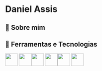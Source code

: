 # Daniel Assis
<!--
**Daniel-Assis03/Daniel-Assis03** is a ✨ _special_ ✨ repository because its `README.md` (this file) appears on your GitHub profile.
<div>
<a href="https://github.com/seu-usuário-aqui">
<img loading="lazy" height="180em" src="https://github-readme-stats.vercel.app/api/top-langs/?username=Daniel-Assis03&layout=compact&langs_count=7&theme=dracula"/>
<img loading="lazy" height="180em" src="https://github-readme-stats.vercel.app/api?username=Daniel-Assis03&show_icons=true&theme=dracula&include_all_commits=true&count_private=true"/>
</div>
           
          
- 🔭 I’m currently working on ...
- 🌱 I’m currently learning ...
- 👯 I’m looking to collaborate on ...
- 🤔 I’m looking for help with ...
- 💬 Ask me about ...
- 📫 How to reach me: ...
- 😄 Pronouns: ...
- ⚡ Fun fact: ...
-->
## 🌱 Sobre mim
## 🔭 Ferramentas e Tecnologias


<img src="https://cdn.jsdelivr.net/gh/devicons/devicon@latest/icons/python/python-original.svg"  width="40" height="40" /> <img src="https://cdn.jsdelivr.net/gh/devicons/devicon@latest/icons/linux/linux-original.svg"  width="40" height="40" /><img src="https://cdn.jsdelivr.net/gh/devicons/devicon@latest/icons/bash/bash-original.svg" width="40" height="40"/>   <img src="https://cdn.jsdelivr.net/gh/devicons/devicon@latest/icons/powershell/powershell-original.svg" width="40" height="40"/><img src="https://cdn.jsdelivr.net/gh/devicons/devicon@latest/icons/docker/docker-original.svg" width="40" height="40" /> <img src="https://cdn.jsdelivr.net/gh/devicons/devicon@latest/icons/r/r-original.svg" width="40" height="40" />
          
          
               
